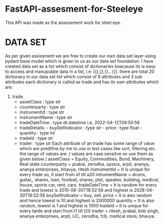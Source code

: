 # FastAPI-assesment-for-Steeleye
This API was made as the  assessment work for steel eye.

# DATA SET
As per given assissment we are free to create  our own data set layer using pydant base model which is given to us as our data set foundation.
I have created data set as a list which consist of dictionaries beacause its is easy to access and manupulate data in a list, i.e: [{},{},{}...{}].
there are total 20 dictionary in our data set list which consist of 8 attributes and 3 sub attributes
each dictionary is called as trade and has its own attributes which are:
1. trade.
    - assetClass :   type str
    - counterparty :   type str
    - instrumentId :   type str
    - instrumentName :   type str
    - tradeDateTime :   type dt.datetime i.e, 2022-04-12T09:50:56
    - tradeDetails:
          - buySellIndicator :   type str
          - price :   type float
          - quantity : type int
    - tradeId :   type str
    - trader :   type str
Each attribute of an trade has some range of value which are predifine by me to use in test cases like sort, filtering etc.
the range of values are:
( values are case sensitve so use them as given below )
assetClass        =  Equity, Commodities, Bond, Machinery, Real state
counterparty      =  prabal, zerodha, upstox, arpit, ananya, ananya enterprises, bhavya, ritesh
instrumentId      =  It is unique for every trade so, it start from a1 till a20
intrumentName     =  drums, guitar,, shares, loan, football, shares, plot, speaker, building, medical, house, sports car, rent, cars.
tradeDateTime     =  It is random for every trade and lowest is 2010-06-30T18:52:56 and highest is 2028-04-30T18:52:56
buySellIndicator  =  buy, sell.
price             =  It is also random and hence lowest is 10 and highest is 2000000
quantity          =  It is also random, lowest is 1 and highest is 1000
tradeId           =  It is unique for every tarde and start from t1 till t20
trader            =  ritesh, prabal, bob singh, ananya enterprises, arpit, LIC, zerodha, fcb, medical store, bhavya.

